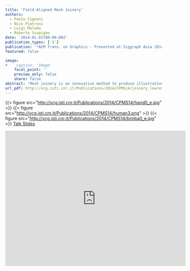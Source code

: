 ```yaml
---
title: 'Field-Aligned Mesh Joinery'
authors:
  - Paolo Cignoni
  - Nico Pietroni
  - Luigi Malomo
  - Roberto Scopigno
date: '2014-01-01T00:00:00Z'
publication_types: ['1']
publication: '*ACM Trans. on Graphics - Presented at Siggraph Asia 2014*'
featured: false

image:
#    caption: 'Image'
    focal_point: ''
    preview_only: false
    share: false
abstract: 'Mesh joinery is an innovative method to produce illustrative shape approxi- mations suitable for fabrication. Mesh joinery is capable of producing com- plex fabricable structures in an efficient and visually pleasing manner. We represent an input geometry as a set of planar pieces arranged to compose a rigid structure, by exploiting an efficient slit mechanism. Since slices are planar, to fabricate them a standard 2D cutting system is enough.     We automatically arrange slices according to a smooth cross field defined over the surface. Cross fields allow representing global features that char- acterize the appearance of the shape. Slice placement conforms to specific manufacturing constraints.             Talk Slides'
url_pdf: http://vcg.isti.cnr.it/Publications/2014/CPMS14/joinery_lowres.pdf
---
```

{{< figure src="http://vcg.isti.cnr.it/Publications/2014/CPMS14/hand0_e.jpg" >}}
{{< figure src="http://vcg.isti.cnr.it/Publications/2014/CPMS14/human3.png" >}}
{{< figure src="http://vcg.isti.cnr.it/Publications/2014/CPMS14/bimba0_e.jpg" >}}
[ Talk Slides ](http://vcg.isti.cnr.it/Publicstions/2014/CPMS14/Joinery_SigAsia.pptx)

<iframe width="580" height="435" src="http://www.youtube.com/embed/5AIw5dhLP70" frameborder="0" frameborder="0" allowfullscreen>

